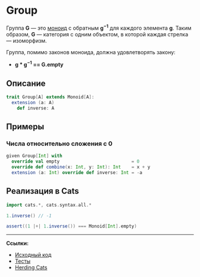 # Group

Группа **G** — это [моноид](https://scalabook.gitflic.space/docs/typeclass/monoid/monoid) 
с обратным **g<sup>−1</sup>** для каждого элемента **g**. 
Таким образом, **G** — категория с одним объектом, в которой каждая стрелка — изоморфизм.

Группа, помимо законов моноида, должна удовлетворять закону:
- **g * g<sup>−1</sup> == G.empty**

## Описание 

```scala
trait Group[A] extends Monoid[A]:
  extension (a: A) 
    def inverse: A
```

## Примеры

### Числа относительно сложения с 0

```scala
given Group[Int] with
  override val empty                           = 0
  override def combine(x: Int, y: Int): Int    = x + y
  extension (a: Int) override def inverse: Int = -a
```


## Реализация в Cats

```scala
import cats.*, cats.syntax.all.*

1.inverse() // -1

assert((1 |+| 1.inverse()) === Monoid[Int].empty)
```


---

**Ссылки:**

- [Исходный код](https://gitflic.ru/project/artemkorsakov/scalabook/blob?file=examples%2Fsrc%2Fmain%2Fscala%2Ftypeclass%2Fmonoid%2FGroup.scala&plain=1)
- [Тесты](https://gitflic.ru/project/artemkorsakov/scalabook/blob?file=examples%2Fsrc%2Ftest%2Fscala%2Ftypeclass%2Fmonoid%2FGroupSuite.scala)
- [Herding Cats](http://eed3si9n.com/herding-cats/Grp.html)
